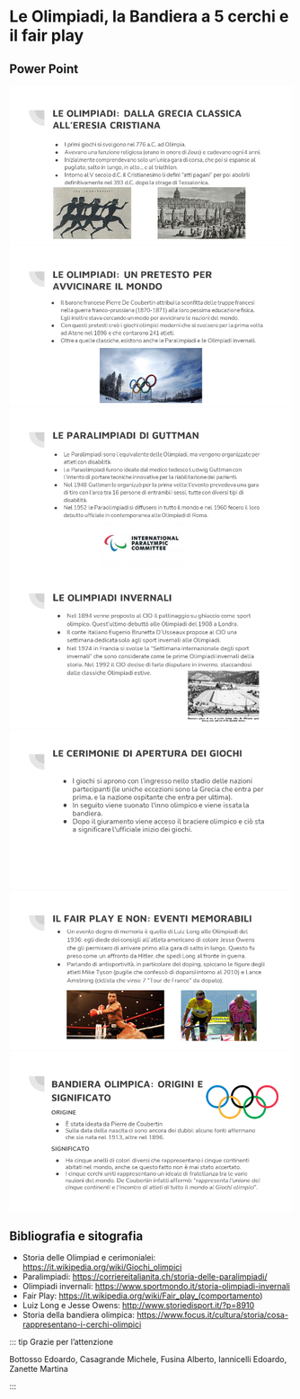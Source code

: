 # Le Olimpiadi, la Bandiera a 5 cerchi e il fair play

## Power Point

![](../img/civica/olimpiadi/2.png)
![](../img/civica/olimpiadi/3.png)
![](../img/civica/olimpiadi/4.png)
![](../img/civica/olimpiadi/5.png)
![](../img/civica/olimpiadi/6.png)
![](../img/civica/olimpiadi/7.png)
![](../img/civica/olimpiadi/8.png)

## Bibliografia e sitografia

- Storia delle Olimpiad e cerimonialei: <https://it.wikipedia.org/wiki/Giochi_olimpici>
- Paralimpiadi: <https://corriereitalianita.ch/storia-delle-paralimpiadi/>
- Olimpiadi invernali: <https://www.sportmondo.it/storia-olimpiadi-invernali>
- Fair Play: <https://it.wikipedia.org/wiki/Fair_play_(comportamento>)
- Luiz Long e Jesse Owens: <http://www.storiedisport.it/?p=8910>
- Storia della bandiera olimpica: <https://www.focus.it/cultura/storia/cosa-rappresentano-i-cerchi-olimpici>

::: tip Grazie per l’attenzione

Bottosso Edoardo, Casagrande Michele, Fusina Alberto, Iannicelli Edoardo, Zanette Martina

:::
